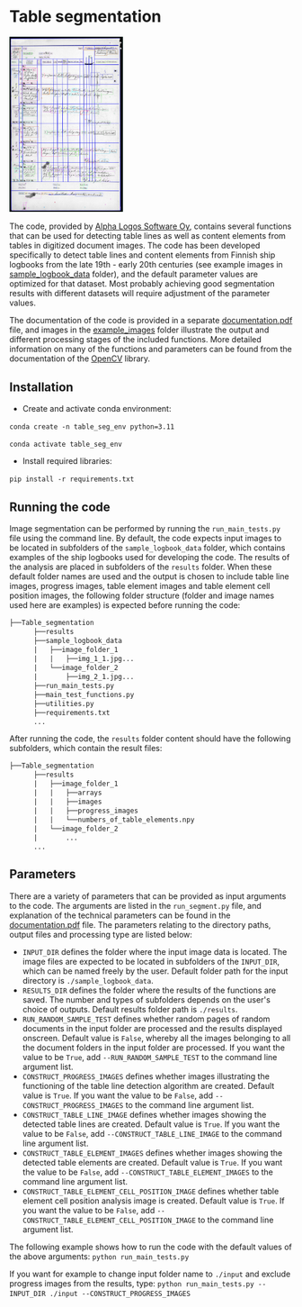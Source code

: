 # Table segmentation

<img src="table_example.jpg"  width="40%" height="40%">

The code, provided by [Alpha Logos Software Oy](https://www.alphalogos.fi/), contains several functions that can be used for detecting table lines as well as content elements from tables in digitized document images. The code has been developed specifically to detect table lines and content elements from Finnish ship logbooks from the late 19th - early 20th centuries (see example images in [sample_logbook_data](https://github.com/DALAI-project/Table_segmentation/tree/main/sample_logbook_data) folder), and the default parameter values are optimized for that dataset. Most probably achieving good segmentation results with different datasets will require adjustment of the parameter values.

The documentation of the code is provided in a separate [documentation.pdf](https://github.com/DALAI-project/Table_segmentation/blob/main/documentation.pdf) file, and images in the [example_images](https://github.com/DALAI-project/Table_segmentation/tree/main/example_images) folder illustrate the output and different processing stages of the included functions. More detailed information on many of the functions and parameters can be found from the documentation of the [OpenCV](https://opencv.org/) library. 

## Installation

- Create and activate conda environment:

`conda create -n table_seg_env python=3.11`

`conda activate table_seg_env`

- Install required libraries:

`pip install -r requirements.txt`

## Running the code

Image segmentation can be performed by running the `run_main_tests.py` file using the command line. By default, the code expects input images to be located in subfolders of the `sample_logbook_data` folder, which contains examples of the ship logbooks used for developing the code. The results of the analysis are placed in subfolders of the `results` folder. When these default folder names are used and the output is chosen to include table line images, progress images, table element images and table element cell position images, the following folder structure (folder and image names used here are examples) is expected before running the code:

```
├──Table_segmentation
      ├──results 
      ├──sample_logbook_data
      |   ├──image_folder_1
      |   |   ├──img_1_1.jpg...
      |   └──image_folder_2
      |       ├──img_2_1.jpg...
      ├──run_main_tests.py
      ├──main_test_functions.py
      ├──utilities.py
      ├──requirements.txt
      ...
```
After running the code, the `results` folder content should have the following subfolders, which contain the result files:

```
├──Table_segmentation
      ├──results 
      |   ├──image_folder_1
      |   |   ├──arrays
      |   |   ├──images
      |   |   ├──progress_images
      |   |   └──numbers_of_table_elements.npy
      |   └──image_folder_2
      |       ...
      ...
```
## Parameters

There are a variety of parameters that can be provided as input arguments to the code. The arguments are listed in the `run_segment.py` file, and explanation of the technical parameters can be found in the [documentation.pdf](https://github.com/DALAI-project/Table_segmentation/blob/main/documentation.pdf) file. The parameters relating to the directory paths, output files and processing type are listed below:

- `INPUT_DIR` defines the folder where the input image data is located. The image files are expected to be located in subfolders of the `INPUT_DIR`, which can be named freely by the user. Default folder path for the input directory is `./sample_logbook_data`.
- `RESULTS_DIR` defines the folder where the results of the functions are saved. The number and types of subfolders depends on the user's choice of outputs. Default results folder path is `./results`.
- `RUN_RANDOM_SAMPLE_TEST` defines whether random pages of random documents in the input folder are processed and the results displayed onscreen. Default value is `False`, whereby all the images belonging to all the document folders in the input folder are processed. If you want the value to be `True`, add `--RUN_RANDOM_SAMPLE_TEST` to the command line argument list.
- `CONSTRUCT_PROGRESS_IMAGES` defines whether images illustrating the functioning of the table line detection algorithm are created. Default value is `True`. If you want the value to be `False`, add `--CONSTRUCT_PROGRESS_IMAGES` to the command line argument list.
- `CONSTRUCT_TABLE_LINE_IMAGE` defines whether images showing the detected table lines are created. Default value is `True`. If you want the value to be `False`, add `--CONSTRUCT_TABLE_LINE_IMAGE` to the command line argument list.
- `CONSTRUCT_TABLE_ELEMENT_IMAGES` defines whether images showing the detected table elements are created. Default value is `True`. If you want the value to be `False`, add `--CONSTRUCT_TABLE_ELEMENT_IMAGES` to the command line argument list.
- `CONSTRUCT_TABLE_ELEMENT_CELL_POSITION_IMAGE` defines whether table element cell position analysis image is created. Default value is `True`. If you want the value to be `False`, add `--CONSTRUCT_TABLE_ELEMENT_CELL_POSITION_IMAGE` to the command line argument list.

The following example shows how to run the code with the default values of the above arguments:
`python run_main_tests.py`

If you want for example to change input folder name to `./input` and exclude progress images from the results, type:
`python run_main_tests.py --INPUT_DIR ./input --CONSTRUCT_PROGRESS_IMAGES`
